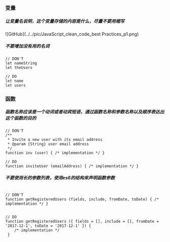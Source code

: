 ### 变量

##### 让变量名说明，这个变量存储的内容是什么，尽量不要用缩写

![GitHub](../../pic/JavaScript_clean_code_best Practices_p1.png)



##### 不要增加没有用的名词

```
// DON'T
let nameString  
let theUsers

// DO
let name  
let users 

```

### 函数

##### 函数名称应该是一个动词或者动宾短语，通过函数名称和参数名称以及顺序表达出这个函数的目的

```
// DON'T
/**
 * Invite a new user with its email address
 * @param {String} user email address
 */
function inv (user) { /* implementation */ }

// DO
function inviteUser (emailAddress) { /* implementation */ }  

```

##### 不要使用长的参数列表，使用es6的结构来声明函数参数

```

// DON'T
function getRegisteredUsers (fields, include, fromDate, toDate) { /* implementation */ }  


// DO
function getRegisteredUsers ({ fields = [], include = [], fromDate = '2017-12-1', toDate = '2017-12-1' }) {
 	/* implementation */ 
 }  

``` 